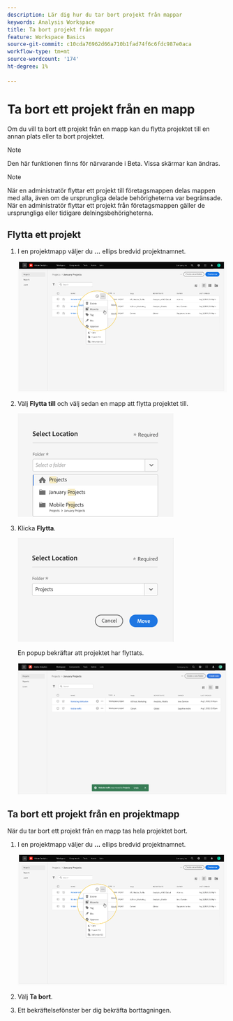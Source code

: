 ```yaml
---
description: Lär dig hur du tar bort projekt från mappar
keywords: Analysis Workspace
title: Ta bort projekt från mappar
feature: Workspace Basics
source-git-commit: c10cda76962d66a710b1fad74f6c6fdc987e0aca
workflow-type: tm+mt
source-wordcount: '174'
ht-degree: 1%

---
```



# Ta bort ett projekt från en mapp

Om du vill ta bort ett projekt från en mapp kan du flytta projektet till en annan plats eller ta bort projektet.

>[!NOTE]
>
>Den här funktionen finns för närvarande i Beta. Vissa skärmar kan ändras.

>[!NOTE]
>
>När en administratör flyttar ett projekt till företagsmappen delas mappen med alla, även om de ursprungliga delade behörigheterna var begränsade. När en administratör flyttar ett projekt från företagsmappen gäller de ursprungliga eller tidigare delningsbehörigheterna.

## Flytta ett projekt

1. I en projektmapp väljer du **...** ellips bredvid projektnamnet.

   ![](/help/analyze/analysis-workspace/build-workspace-project/assets/move1.png)

1. Välj **Flytta till** och välj sedan en mapp att flytta projektet till.

   ![](/help/analyze/analysis-workspace/build-workspace-project/assets/move-select-location.png)

1. Klicka **Flytta**.

   ![](/help/analyze/analysis-workspace/build-workspace-project/assets/move-click-move.png)

   En popup bekräftar att projektet har flyttats.

   ![](/help/analyze/analysis-workspace/build-workspace-project/assets/move-project-moved.png)

## Ta bort ett projekt från en projektmapp

När du tar bort ett projekt från en mapp tas hela projektet bort.

1. I en projektmapp väljer du **...** ellips bredvid projektnamnet.

   ![](/help/analyze/analysis-workspace/build-workspace-project/assets/move1.png)

1. Välj **Ta bort**.

1. Ett bekräftelsefönster ber dig bekräfta borttagningen.
